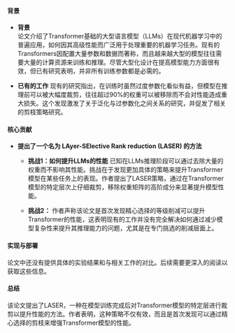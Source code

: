 #### 背景
- **背景**       
    论文介绍了Transformer基础的大型语言模型（LLMs）在现代机器学习中的普遍应用，如何因其高级性能而广泛用于处理重要的机器学习任务。现有的Transformers因配置大量参数和数据而著称，而且越来越大型的模型往往需要大量的计算资源来训练和推理。尽管大型化设计在提高模型能力方面很有效，但已有研究表明，并非所有训练参数都是必需的。

- **已有的工作**
    现有的研究指出，在训练时虽然过度参数化看似有益，但模型在推理前可以被大幅度裁剪，往往超过90%的权重可以被移除而不会对性能造成重大损失。这个发现激发了关于泛化与过参数化之间关系的研究，并促发了相关的剪枝策略研究。

#### 核心贡献
- **提出了一个名为 LAyer-SElective Rank reduction (LASER) 的方法**
    - **挑战1：如何提升LLMs的性能**
        已知在LLMs推理阶段可以通过去除大量的权重而不影响其性能。挑战在于发现更加具体的策略来提升Transformer模型在某些任务上的表现。作者提出了LASER策略，通过在Transformer模型的特定层次上仔细裁剪，移除权重矩阵的高阶成分来显著提升模型性能。

    - **挑战2：**
        作者声称该论文是首次发现精心选择的等级削减可以提升Transformer的性能，这表明现有的工作并没有完全解决如何通过减少模型复杂性来提升其推理能力的问题，尤其是在专门挑选的削减层面上。

#### 实现与部署
论文中还没有提供具体的实验结果和与相关工作的对比。后续需要更深入的阅读以获取这些信息。

#### 总结
该论文提出了LASER，一种在模型训练完成后对Transformer模型的特定层进行裁剪以提升性能的方法。作者表明，这种策略不仅有效，而且是首次发现可以通过精心选择的剪枝来增强Transformer模型的性能。